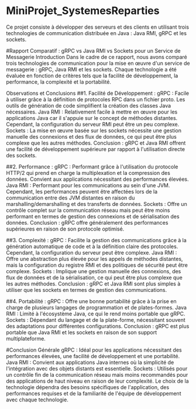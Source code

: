 # MiniProjet_SystemesReparties
Ce projet consiste à développer des serveurs et des clients en utilisant trois technologies de communication distribuée en Java : Java RMI, gRPC et les sockets. 

#Rapport Comparatif : gRPC vs Java RMI vs Sockets pour un Service de Messagerie
Introduction
Dans le cadre de ce rapport, nous avons comparé trois technologies de communication pour la mise en œuvre d'un service de messagerie : gRPC, Java RMI et les sockets. Chaque technologie a été évaluée en fonction de critères tels que la facilité de développement, la performance, la complexité et la portabilité.

Observations et Conclusions
##1. Facilité de Développement :
gRPC : Facile à utiliser grâce à la définition de protocoles RPC dans un fichier proto. Les outils de génération de code simplifient la création des classes Java nécessaires.
Java RMI : Relativement facile à mettre en œuvre pour les applications Java car il s'appuie sur le concept de méthodes distantes. Cependant, la configuration du serveur RMI peut être un peu complexe.
Sockets : La mise en œuvre basée sur les sockets nécessite une gestion manuelle des connexions et des flux de données, ce qui peut être plus complexe que les autres méthodes.
Conclusion : gRPC et Java RMI offrent une facilité de développement supérieure par rapport à l'utilisation directe des sockets.

##2. Performance :
gRPC : Performant grâce à l'utilisation du protocole HTTP/2 qui prend en charge la multiplexation et la compression des données. Convient aux applications nécessitant des performances élevées.
Java RMI : Performant pour les communications au sein d'une JVM. Cependant, les performances peuvent être affectées lors de la communication entre des JVM distantes en raison du marshalling/demarshalling et des transferts de données.
Sockets : Offre un contrôle complet sur la communication réseau mais peut être moins performant en termes de gestion des connexions et de sérialisation des données.
Conclusion : gRPC offre généralement des performances supérieures en raison de son protocole optimisé.

##3. Complexité :
gRPC : Facilite la gestion des communications grâce à la génération automatique de code et à la définition claire des protocoles. Cependant, la configuration du serveur peut être complexe.
Java RMI : Offre une abstraction plus élevée pour les appels de méthodes distantes, mais la configuration du registre RMI et des politiques de sécurité peut être complexe.
Sockets : Implique une gestion manuelle des connexions, des flux de données et de la sérialisation, ce qui peut être plus complexe que les autres méthodes.
Conclusion : gRPC et Java RMI sont plus simples à utiliser que les sockets en termes de gestion des communications.

##4. Portabilité :
gRPC : Offre une bonne portabilité grâce à la prise en charge de plusieurs langages de programmation et de plates-formes.
Java RMI : Limité à l'écosystème Java, ce qui le rend moins portable que gRPC.
Sockets : Dépendant du langage et de la plate-forme, nécessitant souvent des adaptations pour différentes configurations.
Conclusion : gRPC est plus portable que Java RMI et les sockets en raison de son support multiplateforme.

#Conclusion Générale
gRPC : Idéal pour les applications nécessitant des performances élevées, une facilité de développement et une portabilité.
Java RMI : Convient aux applications Java internes où la simplicité de l'intégration avec des objets distants est essentielle.
Sockets : Utilisés pour un contrôle fin de la communication réseau mais moins recommandés pour des applications de haut niveau en raison de leur complexité.
Le choix de la technologie dépendra des besoins spécifiques de l'application, des performances requises et de la familiarité de l'équipe de développement avec chaque technologie.


